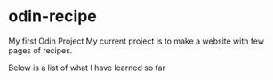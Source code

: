 # odin-recipe
My first Odin Project
My current project is to make a website with few pages of recipes.

Below is a list of what I have learned so far
    <!--    <!DOCTYPE html>, 
            <html>
            <head>
                <meta char="utf-8">
                <title></title>
            </head>
            <body>
                <h1></h1>
                <p></p>
                <a></a>
                <a href="absolote or related link">some characters</a>
                <img src="link" atl="alternative for reading for impaired
                or when the image somehow does not load">
                <strong>for bold text</strong>
                <em>for emphasis or italicized text</em>
                <ul>for unordered list</ul>
                <ol>for ordered list</ol>
                <li>items in the list</li>
            </body>-->